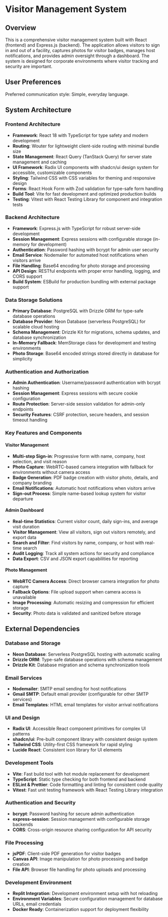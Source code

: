 # Visitor Management System

## Overview

This is a comprehensive visitor management system built with React (frontend) and Express.js (backend). The application allows visitors to sign in and out of a facility, captures photos for visitor badges, manages host notifications, and provides admin oversight through a dashboard. The system is designed for corporate environments where visitor tracking and security are important.

## User Preferences

Preferred communication style: Simple, everyday language.

## System Architecture

### Frontend Architecture
- **Framework**: React 18 with TypeScript for type safety and modern development
- **Routing**: Wouter for lightweight client-side routing with minimal bundle size
- **State Management**: React Query (TanStack Query) for server state management and caching
- **UI Framework**: Radix UI components with shadcn/ui design system for accessible, customizable components
- **Styling**: Tailwind CSS with CSS variables for theming and responsive design
- **Forms**: React Hook Form with Zod validation for type-safe form handling
- **Build Tool**: Vite for fast development and optimized production builds
- **Testing**: Vitest with React Testing Library for component and integration tests

### Backend Architecture
- **Framework**: Express.js with TypeScript for robust server-side development
- **Session Management**: Express sessions with configurable storage (in-memory for development)
- **Authentication**: Password hashing with bcrypt for admin user security
- **Email Service**: Nodemailer for automated host notifications when visitors arrive
- **File Handling**: Base64 encoding for photo storage and processing
- **API Design**: RESTful endpoints with proper error handling, logging, and CORS support
- **Build System**: ESBuild for production bundling with external package support

### Data Storage Solutions
- **Primary Database**: PostgreSQL with Drizzle ORM for type-safe database operations
- **Database Provider**: Neon Database (serverless PostgreSQL) for scalable cloud hosting
- **Schema Management**: Drizzle Kit for migrations, schema updates, and database synchronization
- **In-Memory Fallback**: MemStorage class for development and testing environments
- **Photo Storage**: Base64 encoded strings stored directly in database for simplicity

### Authentication and Authorization
- **Admin Authentication**: Username/password authentication with bcrypt hashing
- **Session Management**: Express sessions with secure cookie configuration
- **Route Protection**: Server-side session validation for admin-only endpoints
- **Security Features**: CSRF protection, secure headers, and session timeout handling

### Key Features and Components

#### Visitor Management
- **Multi-step Sign-in**: Progressive form with name, company, host selection, and visit reason
- **Photo Capture**: WebRTC-based camera integration with fallback for environments without camera access
- **Badge Generation**: PDF badge creation with visitor photo, details, and company branding
- **Email Notifications**: Automatic host notifications when visitors arrive
- **Sign-out Process**: Simple name-based lookup system for visitor departure

#### Admin Dashboard
- **Real-time Statistics**: Current visitor count, daily sign-ins, and average visit duration
- **Visitor Management**: View all visitors, sign out visitors remotely, and export data
- **Search and Filter**: Find visitors by name, company, or host with real-time search
- **Audit Logging**: Track all system actions for security and compliance
- **Data Export**: CSV and JSON export capabilities for reporting

#### Photo Management
- **WebRTC Camera Access**: Direct browser camera integration for photo capture
- **Fallback Options**: File upload support when camera access is unavailable
- **Image Processing**: Automatic resizing and compression for efficient storage
- **Security**: Photo data is validated and sanitized before storage

## External Dependencies

### Database and Storage
- **Neon Database**: Serverless PostgreSQL hosting with automatic scaling
- **Drizzle ORM**: Type-safe database operations with schema management
- **Drizzle Kit**: Database migration and schema synchronization tools

### Email Services
- **Nodemailer**: SMTP email sending for host notifications
- **Gmail SMTP**: Default email provider (configurable for other SMTP services)
- **Email Templates**: HTML email templates for visitor arrival notifications

### UI and Design
- **Radix UI**: Accessible React component primitives for complex UI patterns
- **shadcn/ui**: Pre-built component library with consistent design system
- **Tailwind CSS**: Utility-first CSS framework for rapid styling
- **Lucide React**: Consistent icon library for UI elements

### Development Tools
- **Vite**: Fast build tool with hot module replacement for development
- **TypeScript**: Static type checking for both frontend and backend
- **ESLint & Prettier**: Code formatting and linting for consistent code quality
- **Vitest**: Fast unit testing framework with React Testing Library integration

### Authentication and Security
- **bcrypt**: Password hashing for secure admin authentication
- **express-session**: Session management with configurable storage backends
- **CORS**: Cross-origin resource sharing configuration for API security

### File Processing
- **jsPDF**: Client-side PDF generation for visitor badges
- **Canvas API**: Image manipulation for photo processing and badge creation
- **File API**: Browser file handling for photo uploads and processing

### Development Environment
- **Replit Integration**: Development environment setup with hot reloading
- **Environment Variables**: Secure configuration management for database URLs, email credentials
- **Docker Ready**: Containerization support for deployment flexibility